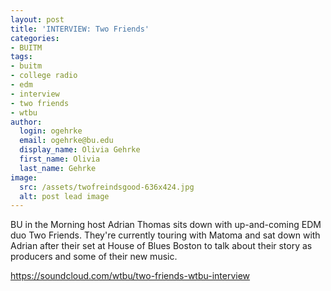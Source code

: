 ```yaml
---
layout: post
title: 'INTERVIEW: Two Friends'
categories:
- BUITM
tags:
- buitm
- college radio
- edm
- interview
- two friends
- wtbu
author:
  login: ogehrke
  email: ogehrke@bu.edu
  display_name: Olivia Gehrke
  first_name: Olivia
  last_name: Gehrke
image:
  src: /assets/twofreindsgood-636x424.jpg
  alt: post lead image
---
```


BU in the Morning host Adrian Thomas sits down with up-and-coming EDM duo Two Friends. They're currently touring with Matoma and sat down with Adrian after their set at House of Blues Boston to talk about their story as producers and some of their new music.

https://soundcloud.com/wtbu/two-friends-wtbu-interview